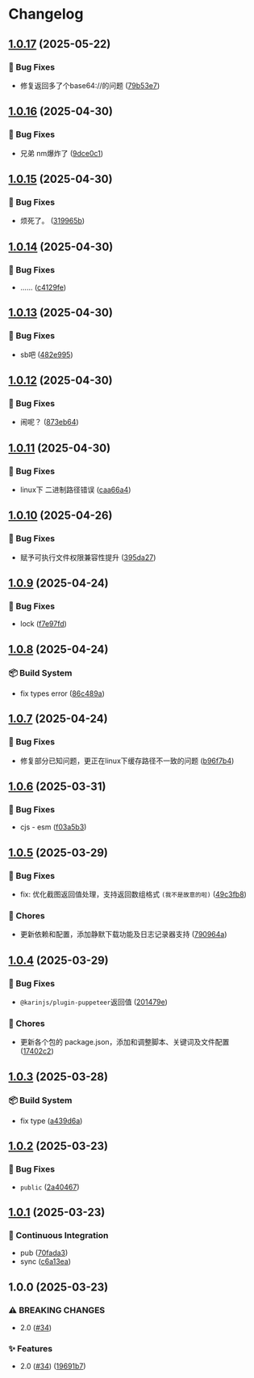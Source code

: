# Changelog

## [1.0.17](https://github.com/KarinJS/puppeteer/compare/@karinjs/plugin-puppeteer-v1.0.16...@karinjs/plugin-puppeteer-v1.0.17) (2025-05-22)


### 🐛 Bug Fixes

* 修复返回多了个base64://的问题 ([79b53e7](https://github.com/KarinJS/puppeteer/commit/79b53e7e0c81accf6fc02c4ef63502a55b550b3c))

## [1.0.16](https://github.com/KarinJS/puppeteer/compare/@karinjs/plugin-puppeteer-v1.0.15...@karinjs/plugin-puppeteer-v1.0.16) (2025-04-30)


### 🐛 Bug Fixes

* 兄弟 nm爆炸了 ([9dce0c1](https://github.com/KarinJS/puppeteer/commit/9dce0c1ffe85941cdc76acf46b22f57701654fa2))

## [1.0.15](https://github.com/KarinJS/puppeteer/compare/@karinjs/plugin-puppeteer-v1.0.14...@karinjs/plugin-puppeteer-v1.0.15) (2025-04-30)


### 🐛 Bug Fixes

* 烦死了。 ([319965b](https://github.com/KarinJS/puppeteer/commit/319965b8afe5a21065945d710ac1ec5668f7c0a3))

## [1.0.14](https://github.com/KarinJS/puppeteer/compare/@karinjs/plugin-puppeteer-v1.0.13...@karinjs/plugin-puppeteer-v1.0.14) (2025-04-30)


### 🐛 Bug Fixes

* ...... ([c4129fe](https://github.com/KarinJS/puppeteer/commit/c4129fe064a4081fe0d4e61bcf56a94d64567feb))

## [1.0.13](https://github.com/KarinJS/puppeteer/compare/@karinjs/plugin-puppeteer-v1.0.12...@karinjs/plugin-puppeteer-v1.0.13) (2025-04-30)


### 🐛 Bug Fixes

* sb吧 ([482e995](https://github.com/KarinJS/puppeteer/commit/482e9959d8c4fe8d0f25e7b42801e76525ee0efb))

## [1.0.12](https://github.com/KarinJS/puppeteer/compare/@karinjs/plugin-puppeteer-v1.0.11...@karinjs/plugin-puppeteer-v1.0.12) (2025-04-30)


### 🐛 Bug Fixes

* 闹呢？ ([873eb64](https://github.com/KarinJS/puppeteer/commit/873eb64afb6e580d0c17ffeadb23c38653f88201))

## [1.0.11](https://github.com/KarinJS/puppeteer/compare/@karinjs/plugin-puppeteer-v1.0.10...@karinjs/plugin-puppeteer-v1.0.11) (2025-04-30)


### 🐛 Bug Fixes

* linux下 二进制路径错误 ([caa66a4](https://github.com/KarinJS/puppeteer/commit/caa66a4e948dd1ab98f341e122cf0a42c038d860))

## [1.0.10](https://github.com/KarinJS/puppeteer/compare/@karinjs/plugin-puppeteer-v1.0.9...@karinjs/plugin-puppeteer-v1.0.10) (2025-04-26)


### 🐛 Bug Fixes

* 赋予可执行文件权限兼容性提升 ([395da27](https://github.com/KarinJS/puppeteer/commit/395da27faaf7180d37f0e5218f43c900b0553e8b))

## [1.0.9](https://github.com/KarinJS/puppeteer/compare/@karinjs/plugin-puppeteer-v1.0.8...@karinjs/plugin-puppeteer-v1.0.9) (2025-04-24)


### 🐛 Bug Fixes

* lock ([f7e97fd](https://github.com/KarinJS/puppeteer/commit/f7e97fd83908200d4057b8ecffb0169ebd51fec8))

## [1.0.8](https://github.com/KarinJS/puppeteer/compare/@karinjs/plugin-puppeteer-v1.0.7...@karinjs/plugin-puppeteer-v1.0.8) (2025-04-24)


### 📦️ Build System

* fix types error ([86c489a](https://github.com/KarinJS/puppeteer/commit/86c489a1bbb6eecfde850bb8d36260665873643b))

## [1.0.7](https://github.com/KarinJS/puppeteer/compare/@karinjs/plugin-puppeteer-v1.0.6...@karinjs/plugin-puppeteer-v1.0.7) (2025-04-24)


### 🐛 Bug Fixes

* 修复部分已知问题，更正在linux下缓存路径不一致的问题 ([b96f7b4](https://github.com/KarinJS/puppeteer/commit/b96f7b48c19902b16bca0b7d029e6e905e4a04d6))

## [1.0.6](https://github.com/KarinJS/puppeteer/compare/@karinjs/plugin-puppeteer-v1.0.5...@karinjs/plugin-puppeteer-v1.0.6) (2025-03-31)


### 🐛 Bug Fixes

* cjs - esm ([f03a5b3](https://github.com/KarinJS/puppeteer/commit/f03a5b38f926eec28a2318e32619e58a2faf674d))

## [1.0.5](https://github.com/KarinJS/puppeteer/compare/@karinjs/plugin-puppeteer-v1.0.4...@karinjs/plugin-puppeteer-v1.0.5) (2025-03-29)


### 🐛 Bug Fixes

* fix: 优化截图返回值处理，支持返回数组格式 `(我不是故意的啦)` ([49c3fb8](https://github.com/KarinJS/puppeteer/commit/49c3fb8f8ef67bda7c971d497f01a648daf4f430))


### 🎫 Chores

* 更新依赖和配置，添加静默下载功能及日志记录器支持 ([790964a](https://github.com/KarinJS/puppeteer/commit/790964a8c7e13a0a5f78aa56c6a08826825381fc))

## [1.0.4](https://github.com/KarinJS/puppeteer/compare/@karinjs/plugin-puppeteer-v1.0.3...@karinjs/plugin-puppeteer-v1.0.4) (2025-03-29)


### 🐛 Bug Fixes

* `@karinjs/plugin-puppeteer`返回值 ([201479e](https://github.com/KarinJS/puppeteer/commit/201479e51267749b61f3783267e3388aecb07847))


### 🎫 Chores

* 更新各个包的 package.json，添加和调整脚本、关键词及文件配置 ([17402c2](https://github.com/KarinJS/puppeteer/commit/17402c2289f9e374097d4e9dd6ecac3243b62c1c))

## [1.0.3](https://github.com/KarinJS/puppeteer/compare/@karinjs/plugin-puppeteer-v1.0.2...@karinjs/plugin-puppeteer-v1.0.3) (2025-03-28)


### 📦️ Build System

* fix type ([a439d6a](https://github.com/KarinJS/puppeteer/commit/a439d6a3528530174f5c2ba30be35495a6d539e6))

## [1.0.2](https://github.com/KarinJS/puppeteer/compare/@karinjs/plugin-puppeteer-v1.0.1...@karinjs/plugin-puppeteer-v1.0.2) (2025-03-23)


### 🐛 Bug Fixes

* `public` ([2a40467](https://github.com/KarinJS/puppeteer/commit/2a40467d1fc29984bafc278018f8f65aeb4538a1))

## [1.0.1](https://github.com/KarinJS/puppeteer/compare/@karinjs/plugin-puppeteer-v1.0.0...@karinjs/plugin-puppeteer-v1.0.1) (2025-03-23)


### 🎡 Continuous Integration

* pub ([70fada3](https://github.com/KarinJS/puppeteer/commit/70fada357492e18122a7b05c27f881cbdd27a989))
* sync ([c6a13ea](https://github.com/KarinJS/puppeteer/commit/c6a13ea3fc439468a816e4d623fdb3752d3385c4))

## 1.0.0 (2025-03-23)


### ⚠ BREAKING CHANGES

* 2.0 ([#34](https://github.com/KarinJS/puppeteer/issues/34))

### ✨ Features

* 2.0 ([#34](https://github.com/KarinJS/puppeteer/issues/34)) ([19691b7](https://github.com/KarinJS/puppeteer/commit/19691b70ca598fbbca2d29075c0f3efc1f1403b1))
